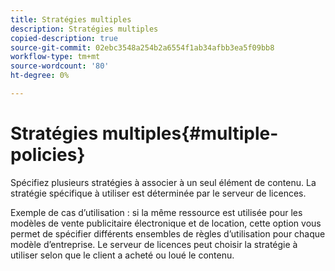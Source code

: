 ```yaml
---
title: Stratégies multiples
description: Stratégies multiples
copied-description: true
source-git-commit: 02ebc3548a254b2a6554f1ab34afbb3ea5f09bb8
workflow-type: tm+mt
source-wordcount: '80'
ht-degree: 0%

---
```


# Stratégies multiples{#multiple-policies}

Spécifiez plusieurs stratégies à associer à un seul élément de contenu. La stratégie spécifique à utiliser est déterminée par le serveur de licences.

Exemple de cas d’utilisation : si la même ressource est utilisée pour les modèles de vente publicitaire électronique et de location, cette option vous permet de spécifier différents ensembles de règles d’utilisation pour chaque modèle d’entreprise. Le serveur de licences peut choisir la stratégie à utiliser selon que le client a acheté ou loué le contenu.
